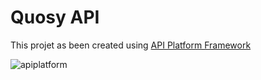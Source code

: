 # Quosy API

This projet as been created using [API Platform Framework](https://api-platform.com)

![apiplatform](https://dunglas.fr/slides/forum-php-2015/img/api-platform-logo-500x500.png)
